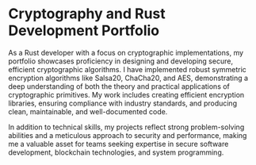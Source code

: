 # Cryptography and Rust Development Portfolio

As a Rust developer with a focus on cryptographic implementations, my portfolio showcases proficiency in designing and developing secure, efficient cryptographic algorithms. I have implemented robust symmetric encryption algorithms like Salsa20, ChaCha20, and AES, demonstrating a deep understanding of both the theory and practical applications of cryptographic primitives. My work includes creating efficient encryption libraries, ensuring compliance with industry standards, and producing clean, maintainable, and well-documented code.

In addition to technical skills, my projects reflect strong problem-solving abilities and a meticulous approach to security and performance, making me a valuable asset for teams seeking expertise in secure software development, blockchain technologies, and system programming.
